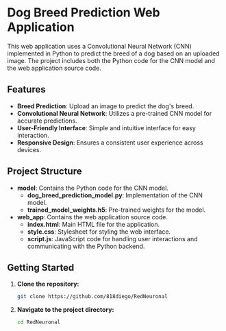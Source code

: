 # Dog Breed Prediction Web Application

This web application uses a Convolutional Neural Network (CNN) implemented in Python to predict the breed of a dog based on an uploaded image. The project includes both the Python code for the CNN model and the web application source code.

## Features

- **Breed Prediction**: Upload an image to predict the dog's breed.
- **Convolutional Neural Network**: Utilizes a pre-trained CNN model for accurate predictions.
- **User-Friendly Interface**: Simple and intuitive interface for easy interaction.
- **Responsive Design**: Ensures a consistent user experience across devices.

## Project Structure

- **model**: Contains the Python code for the CNN model.
  - **dog_breed_prediction_model.py**: Implementation of the CNN model.
  - **trained_model_weights.h5**: Pre-trained weights for the model.
- **web_app**: Contains the web application source code.
  - **index.html**: Main HTML file for the application.
  - **style.css**: Stylesheet for styling the web interface.
  - **script.js**: JavaScript code for handling user interactions and communicating with the Python backend.

## Getting Started

1. **Clone the repository:**

   ```bash
   git clone https://github.com/818diego/RedNeuronal
2. **Navigate to the project directory:**
   ```bash
   cd RedNeuronal
